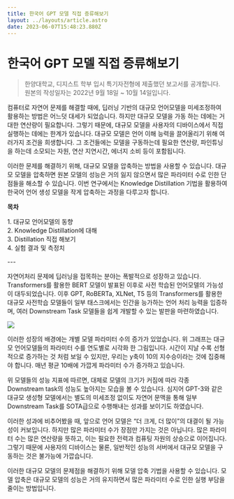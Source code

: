 ```yaml
---
title: 한국어 GPT 모델 직접 증류해보기
layout: ../layouts/article.astro
date: 2023-06-07T15:48:23.880Z
---
```


# 한국어 GPT 모델 직접 증류해보기

> 한양대학교, 디지스트 학부 입시 특기자전형에 제출했던 보고서를 공개합니다. 원본의 작성일자는 2022년 9월 18일 \~ 10월 14일입니다.

컴퓨터로 자연어 문제를 해결할 때에, 딥러닝 기반의 대규모 언어모델을 미세조정하여 활용하는 방법은 어느덧 대세가 되었습니다. 하지만 대규모 모델을 가동 하는 데에는 거대한 연산량이 필요합니다. 그렇기 때문에, 대규모 모델을 사용자의 디바이스에서 직접 실행하는 데에는 한계가 있습니다. 대규모 모델은 언어 이해 능력을 끌어올리기 위해 여러가지 조건을 희생합니다. 그 조건들에는 모델을 구동하는데 필요한 연산량, 파인튜닝을 하는데 소모되는 자원, 연산 지연시간, 에너지 소비 등이 포함됩니다.

이러한 문제를 해결하기 위해, 대규모 모델을 압축하는 방법을 사용할 수 있습니다. 대규모 모델을 압축하면 원본 모델의 성능은 거의 잃지 않으면서 많은 파라미터 수로 인한 단점들을 해소할 수 있습니다. 이번 연구에서는 Knowledge Distillation 기법을 활용하여 한국어 언어 생성 모델을 작게 압축하는 과정을 다루고자 합니다.

**목차**

1\. 대규모 언어모델의 동향\
2\. Knowledge Distillation에 대해\
3\. Distillation 직접 해보기\
4\. 실험 결과 및 측정치

\---

자연어처리 문제에 딥러닝을 접목하는 분야는 폭발적으로 성장하고 있습니다. Transformers를 활용한 BERT 모델이 발표된 이후로 사전 학습된 언어모델의 가능성이 대두되었습니다. 이후 GPT, RoBERTa, XLNet, T5 등의 Transformers를 활용한 대규모 사전학습 모델들이 일부 태스크에서는 인간을 능가하는 언어 처리 능력을 입증하며, 여러 Downstream Task 모델들을 쉽게 개발할 수 있는 발판을 마련하였습니다.

![](../images/58308f43-115d-4822-b4ca-6c9882863011.png)

이러한 성장의 배경에는 개별 모델 파라미터 수의 증가가 있었습니다. 위 그래프는 대규모 언어모델들의 파라미터 수를 연도별로 시각화 한 그림입니다. 시간이 지날 수록 선형적으로 증가하는 것 처럼 보일 수 있지만, 우리는 y축이 10의 지수승이라는 것에 집중해야 합니다. 매년 평균 10배에 가깝게 파라미터 수가 증가하고 있습니다.

위 모델들의 성능 지표에 따르면, 대체로 모델의 크기가 커짐에 따라 각종 Downstream task의 성능도 높아지는 모습을 볼 수 있습니다. 심지어 GPT-3와 같은 대규모 생성형 모델에서는 별도의 미세조정 없이도 자연어 문맥을 통해 일부 Downstream Task를 SOTA급으로 수행해내는 성과를 보이기도 하였습니다.

이러한 성과에 비추어봤을 때, 앞으로 언어 모델은 “더 크게, 더 많이”의 대결이 될 가능성이 커보입니다. 하지만 많은 파라미터 수가 장점만 가지는 것은 아닙니다. 많은 파라미터 수는 많은 연산량을 뜻하고, 이는 필요한 전력과 컴퓨팅 자원의 상승으로 이어집니다. 그렇기 때문에 사용자의 디바이스는 물론, 일반적인 성능의 서버에서 대규모 모델을 구동하는 것은 불가능에 가깝습니다.

이러한 대규모 모델의 문제점을 해결하기 위해 모델 압축 기법을 사용할 수 있습니다. 모델 압축은 대규모 모델의 성능은 거의 유지하면서 많은 파라미터 수로 인한 실행 부담을 줄이는 방법입니다.
